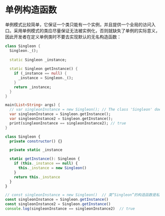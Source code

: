 # 单例构造函数

单例模式比较简单，它保证一个类只能有一个实例，并且提供一个全局的访问入口。采用单例模式的类应尽量保证无法被实例化，否则就缺失了单例的实际意义，因此开发者在定义单例类时不要去实现默认的无名构造函数：     

<!--sec data-title="Dart" data-id="section1" data-show=true ces-->
```dart
class Singleon {
  Singleon._();
 
  static Singleon _instance;
 
  static Singleon getInstance() {
    if (_instance == null) {
      _instance = Singleon._();
    }
    return _instance;
  }
}

main(List<String> args) {
  // var singleonInstance = new Singleon(); // The class 'Singleon' doesn't have a default constructor.
  var singleonInstance = Singleon.getInstance();
  var singleonInstance2 = Singleon.getInstance();
  print(singleonInstance == singleonInstance2); // true
}
```
<!--endsec-->

<!--sec data-title="TypeScript" data-id="section2" data-show=true data-collapse=false ces-->
```javascript
class Singleon {
  private constructor() {}

  private static _instance

  static getInstance(): Singleon {
    if (this._instance == null) {
      this._instance = new Singleon()
    }
    return this._instance
  }
}

// const singleonInstance = new Singleon()  // 类“Singleon”的构造函数是私有的，仅可在类声明中访问。
const singleonInstance = Singleon.getInstance()
const singleonInstance2 = Singleon.getInstance()
console.log(singleonInstance == singleonInstance2)  // true
```
<!--endsec-->